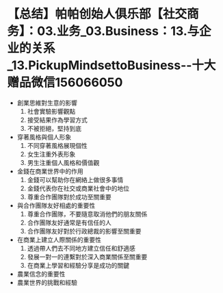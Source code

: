 # 【总结】帕帕创始人俱乐部【社交商务】：03.业务_03.Business：13.与企业的关系_13.PickupMindsettoBusiness--十大赠品微信156066050

-   創業思維對生意的影響
    1.  社會實驗影響觀點
    2.  接受結果作為學習方式
    3.  不被拒絕，堅持到底
-   穿著風格與個人形象
    1.  不同穿著風格展現個性
    2.  女生注重外表形象
    3.  男生注重個人風格和價值觀
-   金錢在商業世界中的作用
    1.  金錢可以幫助你在網絡上做很多事情
    2.  金錢代表你在社交或商業社會中的地位
    3.  尊重合作團隊對於成功至關重要
-   與合作團隊友好相處的重要性
    1.  尊重合作團隊，不要隨意取消他們的朋友關係
    2.  合作團隊友好通常是有信任的人
    3.  合作團隊友好對於行政總裁的影響至關重要
-   在商業上建立人際關係的重要性
    1.  透過帶人們去不同地方建立信任和舒適感
    2.  發展一對一的連繫對於深入商業關係至關重要
    3.  在商業上學習和經驗分享是成功的關鍵
-   農業信念的重要性
-   農業世界的挑戰和經驗